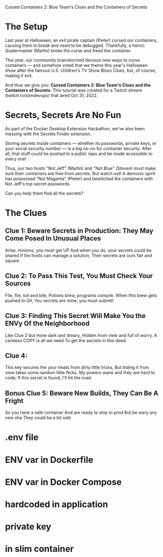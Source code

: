 Cursed Containers 2: Blue Team's Clues and the Containers of Secrets

# The Setup 
Last year at Halloween, an evil pirate captain (Pieter) cursed our containers, causing them to break and need to be debugged. Thankfully, a heroic Quatermaster (Martin) broke the curse and freed the container. 

This year, our community brainstormed devious new ways to curse containers — and somehow voted that we theme this year's Halloween show after the famous U.S. children's TV Show _Blues Clues_, but, of course, making it evil. 

And thus we give you: __Cursed Containers 2: Blue Team's Clues and the Containers of Secrets__. This tutorial was created for a Twitch stream (twitch.tv/slimdevops) that aired Oct 31, 2022. 

# Secrets, Secrets Are No Fun 
As part of the Docker Desktop Extension Hackathon, we've also been messing with the Secrets Finder extension. 

Storing secrets inside containers — whether its passwords, private keys, or your social security number — is a big no-no for container security. After all, that stuff could be pushed to a public repo and be made accessible to every one! 

Thus, our two hosts "Not Jeff" (Martin) and "Not Blue" (Steven) must make sure their containers are free from secrets. But watch out! A demonic spirit has possessed "Not Magenta" (Pieter) and bewitched the containers with Not Jeff's top secret passwords. 

Can you help them find all the secrets? 

# The Clues 
## Clue 1: Beware Secrets in Production: They May Come Posed In Unusual Places
Arise, minions, you must get UP
And when you do, your secrets could be shared
If the hosts can manage a solution, 
Their secrets are ours fair and square. 

## Clue 2: To Pass This Test, You Must Check Your Sources
File, file, toil and bile, 
Potions brew, programs compile. 
When this brew gets pushed to Git, 
You secrets are mine; you must submit! 

## Clue 3: Finding This Secret Will Make You the ENVy Of the Neighborhood
Like Clue 2 but more dark and dreary, 
Hidden from view and full of worry. 
A careless COPY is all we need
To get the secrets in this deed. 

## Clue 4: 
This key secures the your treats from dirty little tricks, 
But hiding it from view takes some random little flicks. 
My powers wane and they are hard to code; 
If this secret is found, I'll hit the road. 


## Bonus Clue 5: Beware New Builds, They Can Be A Fright
So you have a safe container
And are ready to ship to prod
But be wary any new sha
They could be a bit odd


# .env file
# ENV var in Dockerfile 
# ENV var in Docker Compose
# hardcoded in application 
# private key 
# in slim container

